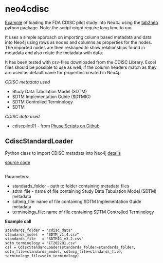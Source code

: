 # neo4cdisc


[Example](examples/reshape_cdisc.py) of loading the FDA CDISC pilot study into Neo4J using the [tab2neo](https://github.com/GSK-Biostatistics/tab2neo) python package.
Note: the script might require long time to run. 

It uses a simple approach on importing column based metadata and data into Neo4j using rows as nodes and columns as properties for the nodes.
The imported nodes are then reshaped to show relationships found in metadata and also relate the metadata with data.
 
It has been tested with csv-files downloaded from the CDISC Library. Excel files should be possible to use as well, if the column headers match as they are used as default name for properties created in Neo4j.

_CDISC metadata used_
- Study Data Tabulation Model (SDTM)
- SDTM Implementation Guide (SDTMIG)
- SDTM Controlled Terminology
- SDTM 

*CDISC data used*
- cdiscpilot01 - from [Phuse Scripts on Github](https://github.com/phuse-org/phuse-scripts/tree/master/data/sdtm/cdiscpilot01)

## CdiscStandardLoader
Python class to import CDISC metadata into Neo4j [details](cdisc_model_managers/README.md)

[source code](cdisc_model_managers/cdisc_standard_loader.py)

##

Parameters:
- standards_folder - path to folder containing metadata files
- sdtm_file - name of file containing Study Data Tabulation Model (SDTM) metadata
- sdtmig_file: name of file containing SDTM Implementation Guide metadata
- terminology_file: name of file containing SDTM Controlled Terminology


**Example call**

```
standards_folder = "cdisc_data"
standards_model  = "SDTM_v1.4.csv"
standards_file   = "SDTMIG_v3.2.csv"
sdtm_terminology = "CT2022Q1.csv"
csl = CdiscStandardLoader(standards_folder=standards_folder, sdtm_file=standards_model, sdtmig_file=standards_file, terminology_file=sdtm_terminology)
```




